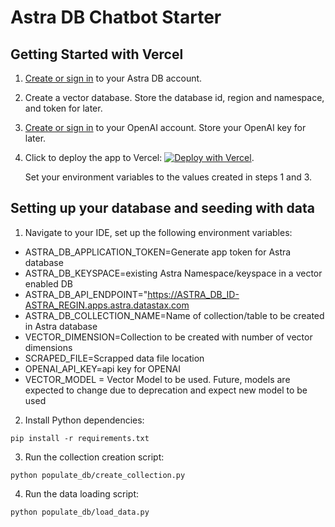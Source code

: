 # Astra DB Chatbot Starter

## Getting Started with Vercel

1. [Create or sign in](https://astra.datastax.com/register) to your Astra DB account.
2. Create a vector database. Store the database id, region and namespace, and token for later.
3. [Create or sign in](https://platform.openai.com/) to your OpenAI account. Store your OpenAI key for later.
4. Click to deploy the app to Vercel: [![Deploy with Vercel](https://vercel.com/button)](https://vercel.com/new/clone?repository-url=https://github.com/datastax/astra-db-chatbot-starter&env=ASTRA_DB_NAMESPACE,OPENAI_API_KEY,ASTRA_DB_ID,ASTRA_DB_REGION,ASTRA_DB_APPLICATION_TOKEN).
  
   Set your environment variables to the values created in steps 1 and 3.

## Setting up your database and seeding with data
1. Navigate to your IDE, set up the following environment variables:

- ASTRA_DB_APPLICATION_TOKEN=Generate app token for Astra database
- ASTRA_DB_KEYSPACE=existing Astra Namespace/keyspace in a vector enabled DB
- ASTRA_DB_API_ENDPOINT="https://ASTRA_DB_ID-ASTRA_REGIN.apps.astra.datastax.com
- ASTRA_DB_COLLECTION_NAME=Name of collection/table to be created in Astra database
- VECTOR_DIMENSION=Collection to be created with number of vector dimensions
- SCRAPED_FILE=Scrapped data file location
- OPENAI_API_KEY=api key for OPENAI
- VECTOR_MODEL = Vector Model to be used. Future, models are expected to change due to deprecation and expect new model to be used 

2. Install Python dependencies:

```
pip install -r requirements.txt
```

3. Run the collection creation script:
```
python populate_db/create_collection.py
```
4. Run the data loading script:
```
python populate_db/load_data.py
```
